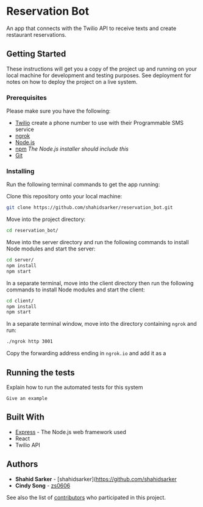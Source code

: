 # Reservation Bot

An app that connects with the Twilio API to receive texts and create restaurant reservations.

## Getting Started

These instructions will get you a copy of the project up and running on your local machine for development and testing purposes. See deployment for notes on how to deploy the project on a live system.

### Prerequisites

Please make sure you have the following:

- [Twilio](https://www.twilio.com/) create a phone number to use with their Programmable SMS service
- [ngrok](https://ngrok.com/)
- [Node.js](https://nodejs.org/en/)
- [npm](https://www.npmjs.com/) _The Node.js installer should include this_
- [Git](https://git-scm.com/)

### Installing

Run the following terminal commands to get the app running:

Clone this repository onto your local machine:

```bash
git clone https://github.com/shahidsarker/reservation_bot.git
```

Move into the project directory:

```bash
cd reservation_bot/
```

Move into the server directory and run the following commands to install Node modules and start the server:

```bash
cd server/
npm install
npm start
```

In a separate terminal, move into the client directory then run the following commands to install Node modules and start the client:

```bash
cd client/
npm install
npm start
```

In a separate terminal window, move into the directory containing `ngrok` and run:

```bash
./ngrok http 3001
```

Copy the forwarding address ending in `ngrok.io` and add it as a

## Running the tests

Explain how to run the automated tests for this system

```
Give an example
```

## Built With

- [Express](https://expressjs.com/) - The Node.js web framework used
- React
- Twilio API

## Authors

- **Shahid Sarker** - [shahidsarker](https://github.com/shahidsarker
- **Cindy Song** - [zs0606](https://github.com/zs0606)

See also the list of [contributors](https://github.com/your/project/contributors) who participated in this project.
